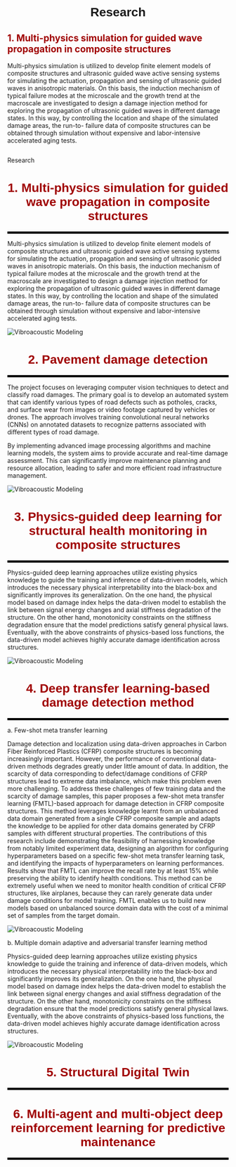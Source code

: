 <!DOCTYPE html>
<html lang="en">
<head>
    <meta charset="UTF-8">
    <meta name="viewport" content="width=device-width, initial-scale=1.0">
    <style>
        h1 {
            text-align: center;
            font-weight: bold;
            font-family: Arial, sans-serif;
        }
        h2 {
            color: #a00000;
        }
    </style>
    <title>Research</title>
</head>
<body>
    <h1>Research</h1>
    <h2>1. Multi-physics simulation for guided wave propagation in composite structures</h2>
    <p>Multi-physics simulation is utilized to develop finite element models of composite structures and ultrasonic guided wave active sensing systems for simulating the actuation, propagation and sensing of ultrasonic guided waves in anisotropic  materials. On this basis, the induction mechanism of typical failure modes at the microscale and the growth trend at the macroscale are investigated to design a damage injection method for exploring the propagation of ultrasonic guided waves in different damage states. In this way, by controlling the location and shape of the simulated damage areas, the run-to- failure data of composite structures can be obtained through simulation without expensive and labor-intensive accelerated aging tests.</p>
  <img src="../images/r-1.png" alt="">
</body>
</html>




Research
# <span style="color: #a00000;">1. Multi-physics simulation for guided wave propagation in composite structures</span>

<hr style="border: 2px solid #000000;" />

Multi-physics simulation is utilized to develop finite element models of composite structures and ultrasonic guided wave active sensing systems for simulating the actuation, propagation and sensing of ultrasonic guided waves in anisotropic  materials. On this basis, the induction mechanism of typical failure modes at the microscale and the growth trend at the macroscale are investigated to design a damage injection method for exploring the propagation of ultrasonic guided waves in different damage states. In this way, by controlling the location and shape of the simulated damage areas, the run-to- failure data of composite structures can be obtained through simulation without expensive and labor-intensive accelerated aging tests.

![Vibroacoustic Modeling](../images/r-1.png)

# <span style="color: #a00000;">2. Pavement damage detection</span>

<hr style="border: 2px solid #000000;" />

The project focuses on leveraging computer vision techniques to detect and classify road damages. The primary goal is to develop an automated system that can identify various types of road defects such as potholes, cracks, and surface wear from images or video footage captured by vehicles or drones. The approach involves training convolutional neural networks (CNNs) on annotated datasets to recognize patterns associated with different types of road damage.

By implementing advanced image processing algorithms and machine learning models, the system aims to provide accurate and real-time damage assessment. This can significantly improve maintenance planning and resource allocation, leading to safer and more efficient road infrastructure management.

![Vibroacoustic Modeling](../images/R1.png)


# <span style="color: #a00000;">3. Physics-guided deep learning for structural health monitoring in composite structures</span>

<hr style="border: 2px solid #000000;" />

Physics-guided deep learning approaches utilize existing physics knowledge to guide the training and inference of data-driven models, which introduces the necessary physical interpretability into the black-box and significantly improves its generalization. On the one hand, the physical model based on damage index helps the data-driven model to establish the link between signal energy changes and axial stiffness degradation of the structure. On the other hand, monotonicity constraints on the stiffness degradation ensure that the model predictions satisfy general physical laws. Eventually, with the above constraints of physics-based loss functions, the data-driven model achieves highly accurate damage identification across structures.

![Vibroacoustic Modeling](../images/r-2.png)

# <span style="color: #a00000;">4. Deep transfer learning-based damage detection method</span>

<hr style="border: 2px solid #000000;" />

a. Few-shot meta transfer learning

Damage detection and localization using data-driven approaches in Carbon Fiber Reinforced Plastics (CFRP) composite structures is becoming increasingly important. However, the performance of conventional data-driven methods degrades greatly under little amount of data. In addition, the scarcity of data corresponding to defect/damage conditions of CFRP structures lead to extreme data imbalance, which make this problem even more challenging. To address these challenges of few training data and the scarcity of damage samples, this paper proposes a few-shot meta transfer learning (FMTL)-based approach for damage detection in CFRP composite structures. This method leverages knowledge learnt from an unbalanced data domain generated from a single CFRP composite sample and adapts the knowledge to be applied for other data domains generated by CFRP samples with different structural properties. The contributions of this research include demonstrating the feasibility of harnessing knowledge from notably limited experiment data, designing an algorithm for configuring hyperparameters based on a specific few-shot meta transfer learning task, and identifying the impacts of hyperparameters on learning performances. Results show that FMTL can improve the recall rate by at least 15% while preserving the ability to identify health conditions. This method can be extremely useful when we need to monitor health condition of critical CFRP structures, like airplanes, because they can rarely generate data under damage conditions for model training. FMTL enables us to build new models based on unbalanced source domain data with the cost of a minimal set of samples from the target domain. 

![Vibroacoustic Modeling](../images/cy-a.png)

b. Multiple domain adaptive and adversarial transfer learning method

Physics-guided deep learning approaches utilize existing physics knowledge to guide the training and inference of data-driven models, which introduces the necessary physical interpretability into the black-box and significantly improves its generalization. On the one hand, the physical model based on damage index helps the data-driven model to establish the link between signal energy changes and axial stiffness degradation of the structure. On the other hand, monotonicity constraints on the stiffness degradation ensure that the model predictions satisfy general physical laws. Eventually, with the above constraints of physics-based loss functions, the data-driven model achieves highly accurate damage identification across structures.

![Vibroacoustic Modeling](../images/r-3.png)

# <span style="color: #a00000;">5. Structural Digital Twin</span>

<hr style="border: 2px solid #000000;" />

# <span style="color: #a00000;">6. Multi-agent and multi-object deep reinforcement learning for predictive maintenance</span>

<hr style="border: 2px solid #000000;" />
